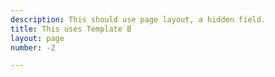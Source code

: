 ```yaml
---
description: This should use page layout, a hidden field.
title: This uses Template B
layout: page
number: -2

---
```

